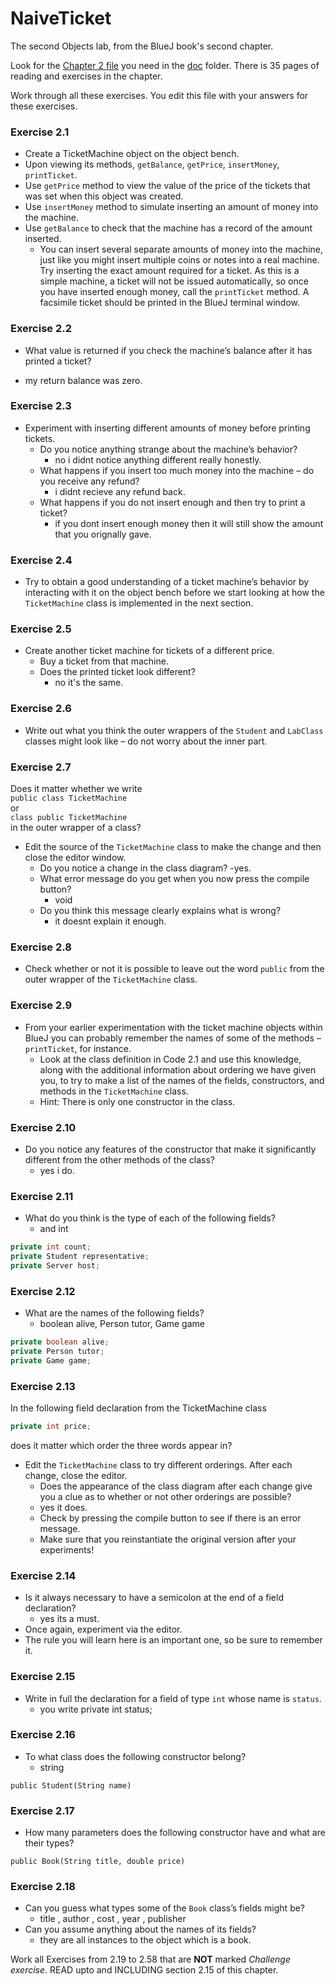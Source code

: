 # NaiveTicket

The second Objects lab, from the BlueJ book's second chapter.

Look for the [Chapter 2 file](./doc/BlueJ-objects-first-ch2.pdf) you need in the [doc](./doc) folder.
There is 35 pages of reading and exercises in the chapter.

Work through all these exercises. You edit this file with your answers for these exercises.

### Exercise 2.1
* Create a TicketMachine object on the object bench.
* Upon viewing its methods, `getBalance`, `getPrice`, `insertMoney`, `printTicket`.
* Use `getPrice` method to view the value of the price of the tickets that was set when this object was created.
* Use `insertMoney` method to simulate inserting an amount of money into the machine.
* Use `getBalance` to check that the machine has a record of the amount inserted.
	* You can insert several separate amounts of money into the machine, just like you might insert multiple coins or notes into a real machine. Try inserting the exact amount required for a ticket. As this is a simple machine, a ticket will not be issued automatically, so once you have inserted enough money, call the `printTicket` method. A facsimile ticket should be printed in the BlueJ terminal window.

### Exercise 2.2
* What value is returned if you check the machine’s balance after it has printed a ticket?
- my return balance was zero.

### Exercise 2.3
* Experiment with inserting different amounts of money before printing tickets.
	* Do you notice anything strange about the machine’s behavior? 
		- no i didnt notice anything different really honestly.
	* What happens if you insert too much money into the machine – do you receive any refund?
		- i didnt recieve any refund back.
	* What happens if you do not insert enough and then try to print a ticket?
		- if you dont insert enough money then it will still show the amount that you orignally gave.

### Exercise 2.4
* Try to obtain a good understanding of a ticket machine’s behavior by interacting with it on the object bench before we start looking at how the `TicketMachine` class is implemented in the next section.

### Exercise 2.5
* Create another ticket machine for tickets of a different price.
	* Buy a ticket from that machine.
	* Does the printed ticket look different?
		- no it's the same.

### Exercise 2.6
* Write out what you think the outer wrappers of the `Student` and `LabClass` classes might look like – do not worry about the inner part.

### Exercise 2.7
Does it matter whether we write<br>
`public class TicketMachine`<br>
or<br>
`class public TicketMachine`<br>
in the outer wrapper of a class?

* Edit the source of the `TicketMachine` class to make the change and then close the editor window.
	* Do you notice a change in the class diagram?
		-yes.
	* What error message do you get when you now press the compile button?
		- void
	* Do you think this message clearly explains what is wrong?
		- it doesnt explain it enough.

### Exercise 2.8
* Check whether or not it is possible to leave out the word `public` from the outer wrapper of the `TicketMachine` class.

### Exercise 2.9
* From your earlier experimentation with the ticket machine objects within BlueJ you can probably remember the names of some of the methods – `printTicket`, for instance.
	* Look at the class definition in Code 2.1 and use this knowledge, along with the additional information about ordering we have given you, to try to make a list of the names of the fields, constructors, and methods in the `TicketMachine` class.
	* Hint: There is only one constructor in the class.

### Exercise 2.10
* Do you notice any features of the constructor that make it significantly different from the other methods of the class?
	- yes i do.
### Exercise 2.11
* What do you think is the type of each of the following fields?
	- and int

```java
private int count;
private Student representative;
private Server host;
```

### Exercise 2.12
* What are the names of the following fields?
	- boolean alive, Person tutor, Game game
```java
private boolean alive;
private Person tutor;
private Game game;
```
### Exercise 2.13

In the following field declaration from the TicketMachine class<br>

```java
private int price;
```
does it matter which order the three words appear in?
* Edit the `TicketMachine` class to try different orderings. After each change, close the editor.
	* Does the appearance of the class diagram after each change give you a clue as to whether or not other orderings are
possible? 
	- yes it does.
	* Check by pressing the compile button to see if there is an error message.
	* Make sure that you reinstantiate the original version after your experiments!

### Exercise 2.14
* Is it always necessary to have a semicolon at the end of a field declaration?
	- yes its a must.
* Once again, experiment via the editor.
* The rule you will learn here is an important one, so be sure to remember it.


### Exercise 2.15
* Write in full the declaration for a field of type `int` whose name is `status`.
 	- you write 
	private int status;

### Exercise 2.16
* To what class does the following constructor belong?
	- string
```
public Student(String name)
```

### Exercise 2.17
* How many parameters does the following constructor have and what are their types?
```	- 2 , string and double.
public Book(String title, double price)
```

### Exercise 2.18
* Can you guess what types some of the `Book` class’s fields might be?
	- title , author , cost , year , publisher
* Can you assume anything about the names of its fields?
	- they are all instances to the object which is a book.

Work all Exercises from 2.19 to 2.58 that are **NOT** marked *Challenge exercise*.
READ upto and INCLUDING section 2.15 of this chapter.
